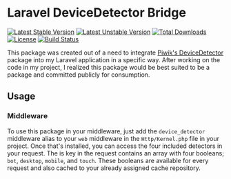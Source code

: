# Laravel DeviceDetector Bridge
[![Latest Stable Version](https://poser.pugx.org/dungeonworx/laravel-devicedetector/v/stable?format=flat)](https://packagist.org/packages/dungeonworx/laravel-devicedetector)
[![Latest Unstable Version](https://poser.pugx.org/dungeonworx/laravel-devicedetector/v/unstable?format=flat)](https://packagist.org/packages/dungeonworx/laravel-devicedetector)
[![Total Downloads](https://poser.pugx.org/dungeonworx/laravel-devicedetector/downloads?format=flat)](https://packagist.org/packages/dungeonworx/laravel-devicedetector)
[![License](https://poser.pugx.org/dungeonworx/laravel-devicedetector/license?format=flat)](https://packagist.org/packages/dungeonworx/laravel-devicedetector)
[![Build Status](https://travis-ci.org/dungeonworx/devicedetector.svg?branch=master)](https://travis-ci.org/dungeonworx/devicedetector)

This package was created out of a need to integrate [Piwik's DeviceDetector](https://packagist.org/packages/piwik/device-detector)
package into my Laravel application in a specific way. After working on the code in my project, I realized this package
would be best suited to be a package and committed publicly for consumption.

## Usage

### Middleware
To use this package in your middleware, just add the `device_detector` middleware alias to your `web` middleware in the
`Http/Kernel.php` file in your project. Once that's installed, you can access the four included detectors in your
request. The is key in the request contains an array with four booleans; `bot`, `desktop`, `mobile`, and `touch`. These
booleans are available for every request and also cached to your already assigned cache repository.
